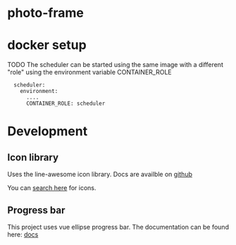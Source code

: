 # photo-frame

# docker setup

TODO
The scheduler can be started using the same image with a different "role" using the environment variable CONTAINER_ROLE 

```
  scheduler:
    environment:
      ....
      CONTAINER_ROLE: scheduler
```

# Development

## Icon library
Uses the line-awesome icon library. Docs are availble on [github]((https://github.com/icons8/line-awesome))

You can [search here](https://icons8.com/line-awesome) for icons.

## Progress bar
This project uses vue ellipse progress bar. The documentation can be found here: [docs](https://github.com/setaman/vue-ellipse-progress#installation)

